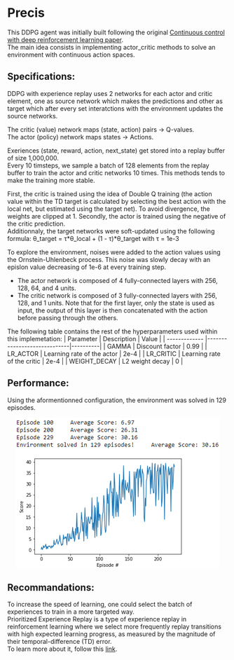 # Precis

This DDPG agent was initially built following the original [Continuous control with deep reinforcement learning paper](https://arxiv.org/abs/1509.02971).  
The main idea consists in implementing actor_critic methods to solve an environment with continuous action spaces.  

## Specifications: 

DDPG with experience replay uses 2 networks for each actor and critic element, one as source network which makes the predictions and other as target which after every set interatctions with the environment updates the source networks.

The critic (value) network maps (state, action) pairs -> Q-values.  
The actor (policy) network maps states -> Actions. 

Exeriences (state, reward, action, next_state) get stored into a replay buffer of size 1,000,000.  
Every 10 timsteps, we sample a batch of 128 elements from the replay buffer to train the actor and critic networks 10 times. This methods tends to make the training more stable.  

First, the critic is trained using the idea of Double Q training (the action value within the TD target is calculated by selecting the best action with the local net, but estimated using the target net). To avoid divergence, the weights are clipped at 1. Secondly, the actor is trained using the negative of the critic prediction.  
Additionnaly, the target networks were soft-updated using the following formula:  θ_target = τ*θ_local + (1 - τ)*θ_target with τ = 1e-3   
  
To explore the environment, noises were added to the action values using the Ornstein-Uhlenbeck process. This noise was slowly decay with an epislon value decreasing of 1e-6 at every training step.


- The actor network is composed of 4 fully-connected layers with 256, 128, 64, and 4 units.
- The critic network is composed of 3 fully-connected layers with 256, 128, and 1 units. Note that for the first layer, only the state is used as input, the output of this layer is then concatenated with the action before passing through the others.  
   
The following table contains the rest of the hyperparameters used within this implemetation:
| Parameter     | Description                 | Value    |
| ------------- |-----------------------------|----------|
| GAMMA         | Discount factor             | 0.99     |
| LR_ACTOR      | Learning rate of the actor  | 2e-4     |
| LR_CRITIC     | Learning rate of the critic | 2e-4     |
| WEIGHT_DECAY  | L2 weight decay             | 0        |



## Performance: 
Using the aformentionned configuration, the environment was solved in 129 episodes.
<p align="center">
  <img src="https://github.com/ClemPalf/Deep-RL-agents/blob/main/DDPG/images/Results.png"/>
</p>

## Recommandations: 
To increase the speed of learning, one could select the batch of experiences to train in a more targeted way.  
Prioritized Experience Replay is a type of experience replay in reinforcement learning where we select more frequently replay transitions with high expected learning progress, as measured by the magnitude of their temporal-difference (TD) error.  
To learn more about it, follow this [link](https://arxiv.org/abs/1511.05952).













